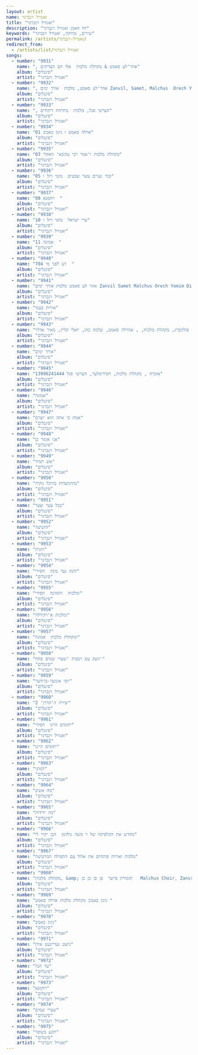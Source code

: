 ```yaml
---
layout: artist
name: זאנוויל וינברגר
title: "זאנוויל וינברגר"
description: "דף האמן זאנוויל וינברגר"
keywords: "שירים, מוזיקה, זאנוויל וינברגר"
permalink: /artists/זאנוויל-וינברגר/
redirect_from:
  - /artists/list/זאנוויל וינברגר
songs:
  - number: "9931"
    name: ", אהר'לע סאמט & מקהלת מלכות  אלו הם הצדיקים"
    album: "סינגלים"
    artist: "זאנוויל וינברגר"
  - number: "9932"
    name: ", אהר'לע סאמט, מלכות  אורך ימים Zanvil, Samet, Malchus  Orech Yomim  Dirshu"
    album: "סינגלים"
    artist: "זאנוויל וינברגר"
  - number: "9933"
    name: ", הערשי סגל, מלכות  מחרוזת ריקודים"
    album: "סינגלים"
    artist: "זאנוויל וינברגר"
  - number: "9934"
    name: "01 ארלה סאמט ו ניגון באבוב"
    album: "סינגלים"
    artist: "זאנוויל וינברגר"
  - number: "9935"
    name: "03 מקהלת מלכות ו'אמר רבי עקיבא' וואקלי"
    album: "סינגלים"
    artist: "זאנוויל וינברגר"
  - number: "9936"
    name: "05 זכור שניים עשר שבטים  מוטי ויזל ו"
    album: "סינגלים"
    artist: "זאנוויל וינברגר"
  - number: "9937"
    name: "08 רחמנא  "
    album: "סינגלים"
    artist: "זאנוויל וינברגר"
  - number: "9938"
    name: "10 ערי ישראל  מוטי ויזל ו"
    album: "סינגלים"
    artist: "זאנוויל וינברגר"
  - number: "9939"
    name: "11 אמונה  "
    album: "סינגלים"
    artist: "זאנוויל וינברגר"
  - number: "9940"
    name: "704 דע לפני מי  "
    album: "סינגלים"
    artist: "זאנוויל וינברגר"
  - number: "9941"
    name: "אהר לע סאמט מלכות אורך ימים Zanvil Samet Malchus Orech Yomim Dirshu.136"
    album: "סינגלים"
    artist: "זאנוויל וינברגר"
  - number: "9942"
    name: "אורות בענד"
    album: "סינגלים"
    artist: "זאנוויל וינברגר"
  - number: "9943"
    name: "אורייתא  לוי פולקוביץ, מקהלת מלכות, , אהרלה סאמט, שלמה כהן, יואלי קליין, מאיר אדלר (64  kbps)"
    album: "סינגלים"
    artist: "זאנוויל וינברגר"
  - number: "9944"
    name: "אורך ימים"
    album: "סינגלים"
    artist: "זאנוויל וינברגר"
  - number: "9945"
    name: "אזכרה , מקהלת מלכות, חסידימלעך, הערשי סגל 13996241444"
    album: "סינגלים"
    artist: "זאנוויל וינברגר"
  - number: "9946"
    name: "אמונה"
    album: "סינגלים"
    artist: "זאנוויל וינברגר"
  - number: "9947"
    name: "אמת כי אתה הוא יוצרם"
    album: "סינגלים"
    artist: "זאנוויל וינברגר"
  - number: "9948"
    name: "אני אומר כן"
    album: "סינגלים"
    artist: "זאנוויל וינברגר"
  - number: "9949"
    name: "אש תמיד"
    album: "סינגלים"
    artist: "זאנוויל וינברגר"
  - number: "9950"
    name: "בהתוועדות בהיכל נוקיה"
    album: "סינגלים"
    artist: "זאנוויל וינברגר"
  - number: "9951"
    name: "בכל צער וצער"
    album: "סינגלים"
    artist: "זאנוויל וינברגר"
  - number: "9952"
    name: "הושיעה"
    album: "סינגלים"
    artist: "זאנוויל וינברגר"
  - number: "9953"
    name: "והגית"
    album: "סינגלים"
    artist: "זאנוויל וינברגר"
  - number: "9954"
    name: "והנה נער בוכה  חסידי"
    album: "סינגלים"
    artist: "זאנוויל וינברגר"
  - number: "9955"
    name: "ומלכות  ותחזינה  חסידי"
    album: "סינגלים"
    artist: "זאנוויל וינברגר"
  - number: "9956"
    name: "ומלכות א'רקידלה"
    album: "סינגלים"
    artist: "זאנוויל וינברגר"
  - number: "9957"
    name: "ומקהלת מלכות  אמונה"
    album: "סינגלים"
    artist: "זאנוויל וינברגר"
  - number: "9958"
    name: "זועק עם רבבות 'שערי שמים פתח'"
    album: "סינגלים"
    artist: "זאנוויל וינברגר"
  - number: "9959"
    name: "יוסי אונזער-ברודער"
    album: "סינגלים"
    artist: "זאנוויל וינברגר"
  - number: "9960"
    name: "יצירת ה'הדרן' 2"
    album: "סינגלים"
    artist: "זאנוויל וינברגר"
  - number: "9961"
    name: "יתומים היינו  חסידי"
    album: "סינגלים"
    artist: "זאנוויל וינברגר"
  - number: "9962"
    name: "יתומים היינו"
    album: "סינגלים"
    artist: "זאנוויל וינברגר"
  - number: "9963"
    name: "למדני"
    album: "סינגלים"
    artist: "זאנוויל וינברגר"
  - number: "9964"
    name: "מה אשיב"
    album: "סינגלים"
    artist: "זאנוויל וינברגר"
  - number: "9965"
    name: "מה ידידות"
    album: "סינגלים"
    artist: "זאנוויל וינברגר"
  - number: "9966"
    name: "מחדש את הקלסיקה של ר משה גולדמן  הבן יקיר לי"
    album: "סינגלים"
    artist: "זאנוויל וינברגר"
  - number: "9967"
    name: "מלכות ואורות פותחים את אלול עם התפילה המרטיטה"
    album: "סינגלים"
    artist: "זאנוויל וינברגר"
  - number: "9968"
    name: "מקהלת מלכות, &amp; תזמורת פייער  פן פן כן כן   Malchus Choir, Zanvil Weinberger &amp; Fire (64  kbps)"
    album: "סינגלים"
    artist: "זאנוויל וינברגר"
  - number: "9969"
    name: "ניגון באבוב מקהלת מלכות ארלה סאמט "
    album: "סינגלים"
    artist: "זאנוויל וינברגר"
  - number: "9970"
    name: "ניגון באבוב"
    album: "סינגלים"
    artist: "זאנוויל וינברגר"
  - number: "9971"
    name: "נישט געדייגעט אידן"
    album: "סינגלים"
    artist: "זאנוויל וינברגר"
  - number: "9972"
    name: "עד הנה"
    album: "סינגלים"
    artist: "זאנוויל וינברגר"
  - number: "9973"
    name: "רחמנא"
    album: "סינגלים"
    artist: "זאנוויל וינברגר"
  - number: "9974"
    name: "שערי שמים"
    album: "סינגלים"
    artist: "זאנוויל וינברגר"
  - number: "9975"
    name: "תקע בשופר"
    album: "סינגלים"
    artist: "זאנוויל וינברגר"
---
```

